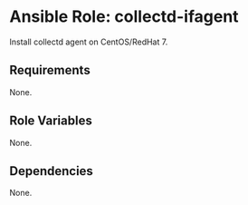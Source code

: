 Ansible Role: collectd-ifagent
=========

Install collectd agent on CentOS/RedHat 7.

Requirements
------------

None.

Role Variables
--------------

None.

Dependencies
------------

None.
